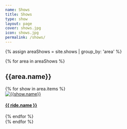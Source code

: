 ```yaml
---
name: Shows
title: Shows
type: show
layout: page 
cover: shows.jpg
icon: shows.jpg
permalink: /shows/
---
```


{% assign areaShows = site.shows | group_by: 'area' %}

<div class="container-fluid">
    <div class="row">
        <div class="col-md-12">
            {% for area in areaShows %}
                <h2 id="{{ area.name }}-ref">{{area.name}}</h2>
                <div class="container-fluid">
                    <div class="row">
                        {% for show in area.items %}
                            <div class="col-md-6">
                                <a href="{{ site.baseurl }}{{ show.url }}"><img src="{{ site.baseurl }}/images/shows/icon/{{ show.icon }}" alt="{{show.name}}" class="img-fluid" />
                                </a>
                                <h4><a href="{{ site.baseurl }}{{ show.url }}">{{ ride.name }}</a></h4>
                            </div>
                        {% endfor %}
                    </div>
                </div>
            {% endfor %}
        </div>
    </div>
</div>